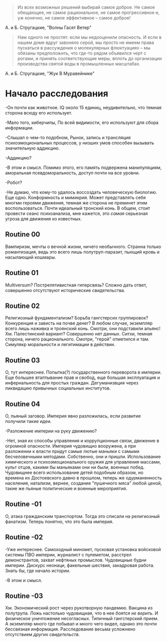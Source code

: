 >Из всех возможных решений выбирай самое доброе. Не самое обещающее, не самое рациональное, не самое прогрессивное и, уж конечно, не самое эффективное – самое доброе!

А. и Б. Стругацкие, "Волны Гасят Ветер"

>Нам одного не простят: если мы недооценили опасность. И если в нашем доме вдруг завоняло серой, мы просто не имеем права пускаться в рассуждения о молекулярных флюктуациях – мы обязаны предположить, что где-то рядом объявился черт с рогами, и принять соответствующие меры, вплоть до организации производства святой воды в промышленных масштабах.

А. и Б. Стругацкие, "Жук В Муравейнике"

# Начало расследования

-Он почти как животное. IQ около 15 единиц, неудивительно, что темная сторона всюду его использует.

-Мало того, киберчипы, По всей видимости, его используют для сбора информации.

-Слышал о чем-то подобном, Рынок, запись и трансляция психоэмоциональных процессов, у низших умов способен вызывать значительную аддикцию.

-Аддикцию?

-В этом и смысл. Помимо этого, его память подвержена манипуляциям, аморальная псевдоморальность, доступ почти на все уровни. 

-Робот?

-Не думаю, что кому-то удалось воссоздать человеческую биологию. Еще одно. Конформность и мимикрия. Может представлять себя многми героями движения, темная же сторона не преминет этим воспользоваться. Почти идеальный тронский конь. В общем, стоит провести сеанс психоанализа, мне кажется, это _самая_ серьезная угроза для движения из известных.

## Routine 00
Вампиризм, мечты о вечной жизни, ничего необычного. Странна только романтизация, ведь это всего лишь полутруп-паразит, пьющий кровь и насылающий кошмары.

## Routine 01
Multiversum? Пострелятивисткая гиперсвязь? Сложно дать ответ, совершенно отсутствуют исторические свидетельства.

## Routine 02
Религиозный фундаментализм? Борьба гангстерсих группировок? Конкуренция и зависть на почве денег? В любом случае, экземпляр всего лишь наживка и троянский конь. Смотри, они подставили альянс! Хм. Палестинский вариант? Совершенно нет данных. Ситхи, темная сторона, ничего рационального. Смотри, "герой" отметился и там. Симулякр моральности и легитимации в действии.

## Routine 03
О, тут интереснее. Попытка(?) государственного переворота в империи. Еще большее втаптывание прав и свобод, еще большая эксплуатация и инфернальность для простых граждан. Дегуманизвция через ликвидацию привычных социальных институтов.

## Routine 04
О, пьяный заговор. Империя явно разложилась, если развитие получили такие идеи.

-Разложение империи на руку движению?

-Нет, зная их способы управления и коррупционные связи, движение в огромной опасности. Империя чудовищно вооружена, а при разложении к власти придут самые лютые маньяки с самыми бесчеловечными методами. Собственно, они и пришли. Использование химического и психоэмоционального оружия для управления массами, культ отцов, какими бы маньяками они ни были, военных побед. Чудовищнее всего использование детей подобным образом, но времена их Достоевского давно в прошлом, теперь же одурманенность населения, натализм, вернее, создание "пушечного мяса" любой ценой, такие же пьяные  политические  и военные  мероприятия. 

## Routine -01
О, атака гражданским транспортом. Тогда это списали на религиозный фанатизм. Теперь понятно, что это была империя.

## Routine -02
-Уже интереснее. Самоходный миномет, пусковая установка войсковой системы ПВО империи, журналист с пулеметом, расстрел демонстрантов, захват нефтяных промыслов. Чудовищные будни империи. Дискурс неонаци, факельные шествия, закадровая работа. Знать бы, где начало истории.

-В этом и смысл.

## Routine -03
Хм. Экономический рост через рукотворную пандемию. Вакцина из полутрупа. Ложь настолько чудовищная, что в нее _боятся не верить_. И физическое уничтожение несогласных. Типичный гангстерский прием. А экземпляр много где побывал и много чего видел, однако это почти бессвязная информация. Расследование весьма усложнено отсутствием _других свидетельств_.

  

